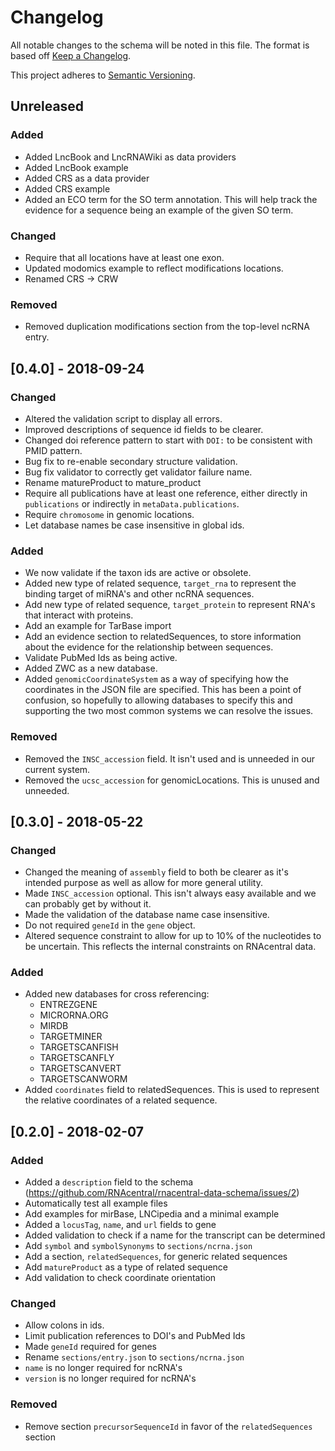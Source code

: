 # Changelog

All notable changes to the schema will be noted in this file. The format is
based off [Keep a Changelog](http://keepachangelog.com/en/1.0.0/).

This project adheres to [Semantic Versioning](http://semver.org/spec/v2.0.0.html).

## Unreleased
### Added
- Added LncBook and LncRNAWiki as data providers
- Added LncBook example
- Added CRS as a data provider
- Added CRS example
- Added an ECO term for the SO term annotation. This will help track the
  evidence for a sequence being an example of the given SO term.

### Changed
- Require that all locations have at least one exon.
- Updated modomics example to reflect modifications locations.
- Renamed CRS -> CRW

### Removed
- Removed duplication modifications section from the top-level ncRNA entry.

## [0.4.0] - 2018-09-24
### Changed
- Altered the validation script to display all errors.
- Improved descriptions of sequence id fields to be clearer.
- Changed doi reference pattern to start with `DOI:` to be consistent with PMID
  pattern.
- Bug fix to re-enable secondary structure validation.
- Bug fix validator to correctly get validator failure name.
- Rename matureProduct to mature\_product
- Require all publications have at least one reference, either directly in
  `publications` or indirectly in `metaData.publications`.
- Require `chromosome` in genomic locations.
- Let database names be case insensitive in global ids.

### Added
- We now validate if the taxon ids are active or obsolete.
- Added new type of related sequence, `target_rna` to represent the binding target
  of miRNA's and other ncRNA sequences.
- Add new type of related sequence, `target_protein` to represent RNA's that
  interact with proteins.
- Add an example for TarBase import
- Add an evidence section to relatedSequences, to store information about the
  evidence for the relationship between sequences.
- Validate PubMed Ids as being active.
- Added ZWC as a new database.
- Added `genomicCoordinateSystem` as a way of specifying how the coordinates in
  the JSON file are specified. This has been a point of confusion, so hopefully
  to allowing databases to specify this and supporting the two most common
  systems we can resolve the issues.

### Removed
- Removed the `INSC_accession` field. It isn't used and is unneeded in our
  current system.
- Removed the `ucsc_accession` for genomicLocations. This is unused and
  unneeded.

## [0.3.0] - 2018-05-22
### Changed
- Changed the meaning of `assembly` field to both be clearer as it's intended
  purpose as well as allow for more general utility.
- Made `INSC_accession` optional. This isn't always easy available and we can
  probably get by without it.
- Made the validation of the database name case insensitive.
- Do not required `geneId` in the `gene` object.
- Altered sequence constraint to allow for up to 10% of the nucleotides to be
  uncertain. This reflects the internal constraints on RNAcentral data.

### Added
- Added new databases for cross referencing:
  - ENTREZGENE
  - MICRORNA.ORG
  - MIRDB
  - TARGETMINER
  - TARGETSCANFISH
  - TARGETSCANFLY
  - TARGETSCANVERT
  - TARGETSCANWORM
- Added `coordinates` field to relatedSequences. This is used to represent the
  relative coordinates of a related sequence.

## [0.2.0] - 2018-02-07
### Added
- Added a `description` field to the schema
  (<https://github.com/RNAcentral/rnacentral-data-schema/issues/2>)
- Automatically test all example files
- Add examples for mirBase, LNCipedia and a minimal example
- Added a `locusTag`, `name`, and `url` fields to gene
- Added validation to check if a name for the transcript can be determined
- Add `symbol` and `symbolSynonyms` to `sections/ncrna.json`
- Add a section, `relatedSequences`, for generic related sequences
- Add `matureProduct` as a type of related sequence
- Add validation to check coordinate orientation

### Changed
- Allow colons in ids.
- Limit publication references to DOI's and PubMed Ids
- Made `geneId` required for genes
- Rename `sections/entry.json` to `sections/ncrna.json`
- `name` is no longer required for ncRNA's
- `version` is no longer required for ncRNA's

### Removed
- Remove section `precursorSequenceId` in favor of the `relatedSequences`
  section
